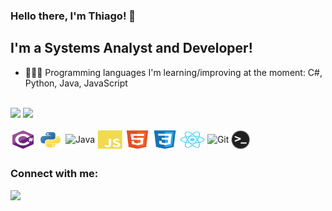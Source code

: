 ### Hello there, I'm Thiago! 👋

## I'm a Systems Analyst and Developer!

- 👨🏻‍💻 Programming languages I'm learning/improving at the moment: C#, Python, Java, JavaScript   

<br>

<div align="left">
    <img height="180em" src="https://github-readme-stats.vercel.app/api?username=thiagohjsantos&show_icons=true&bg_color=1a1a1a&title_color=3cdf2d&text_color=f8f8f2&icon_color=e6db74&include_all_commits=true&count_private=true&text_bold=false">
    <img height="180em" src="https://github-readme-stats.vercel.app/api/top-langs/?username=thiagohjsantos&layout=compact&langs_count=7&bg_color=1a1a1a&title_color=3cdf2d&text_color=f8f8f2&icon_color=e6db74&text_bold=false">
</div>

<br>
 
<div style="display: inline_block">
  <img align="center" alt="Csharp" height="30" width="40" src="https://raw.githubusercontent.com/devicons/devicon/master/icons/csharp/csharp-original.svg">
  <img align="center" alt="Python" height="30" width="40" src="https://raw.githubusercontent.com/devicons/devicon/master/icons/python/python-original.svg">
  <img align="center" alt="Java" height="35" width="40" src="https://cdn.jsdelivr.net/gh/devicons/devicon/icons/java/java-original.svg" />
  <img align="center" alt="Js" height="30" width="40" src="https://raw.githubusercontent.com/devicons/devicon/master/icons/javascript/javascript-plain.svg">
  <img align="center" alt="HTML" height="30" width="40" src="https://raw.githubusercontent.com/devicons/devicon/master/icons/html5/html5-original.svg">
  <img align="center" alt="CSS" height="30" width="40" src="https://raw.githubusercontent.com/devicons/devicon/master/icons/css3/css3-original.svg">
  <img align="center" alt="React" height="30" width="40" src="https://raw.githubusercontent.com/devicons/devicon/master/icons/react/react-original.svg">
  <img align="center" alt="Git" height="30" width="40" src="https://cdn.jsdelivr.net/gh/devicons/devicon/icons/git/git-original.svg" />
  <img align="center" alt="Terminal" height="30" width="30px" src="https://raw.githubusercontent.com/github/explore/80688e429a7d4ef2fca1e82350fe8e3517d3494d/topics/terminal/terminal.png" />
</div>

##

### Connect with me:

  <a href="https://www.linkedin.com/in/thiago-santos-6b6624182/" target="_blank"><img src="https://img.shields.io/badge/-LinkedIn-%230077B5?style=for-the-badge&logo=linkedin&logoColor=white" target="_blank"></a> 
